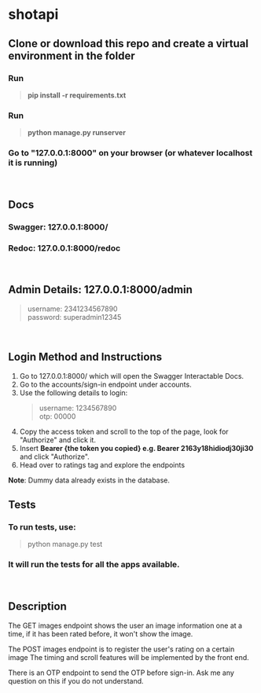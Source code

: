 # shotapi 
## Clone or download this repo and create a virtual environment in the folder
### Run
> **pip install -r requirements.txt**
### Run 
> **python manage.py runserver**
### Go to **"127.0.0.1:8000"** on your browser (or whatever localhost it is running)
<br>

## Docs
###  **Swagger**: 127.0.0.1:8000/
### **Redoc**: 127.0.0.1:8000/redoc  
<br>

## Admin Details: 127.0.0.1:8000/admin
> username: 2341234567890  
> password: superadmin12345

<br>


## Login Method and Instructions
1. Go to 127.0.0.1:8000/ which will open the Swagger Interactable Docs.
2. Go to the accounts/sign-in endpoint under accounts.
3. Use the following details to login:
   > username: 1234567890  
   > otp: 00000
4. Copy the access token and scroll to the top of the page, look for "Authorize" and click it.
5. Insert **Bearer {the token you copied} e.g. Bearer 2163y18hidiodj30ji30** and click "Authorize".
6. Head over to ratings tag and explore the endpoints

**Note**: Dummy data already exists in the database.


## Tests
### To run tests, use:
> python manage.py test
### It will run the tests for all the apps available.  
<br>

## Description
The GET images endpoint shows the user an image information one at a time, if it has been rated before, it won't show the image.

The POST images endpoint is to register the user's rating on a certain image
The timing and scroll features will be implemented by the front end.

There is an OTP endpoint to send the OTP before sign-in. Ask me any question on this if you do not understand.

